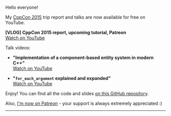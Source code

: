 Hello everyone! 

My [CppCon 2015](http://cppcon.org) trip report and talks are now available for free on YouTube.

**[VLOG] CppCon 2015 report, upcoming tutorial, Patreon**
</br>[Watch on YouTube](https://www.youtube.com/watch?v=iEuRV3jY3ZY)

Talk videos: 

* **"Implementation of a component-based entity system in modern C++"** 
</br>[Watch on YouTube](https://www.youtube.com/watch?v=NTWSeQtHZ9M)

* **"`for_each_argument` explained and expanded"**
</br>[Watch on YouTube](https://www.youtube.com/watch?v=2l83JlqkzBk)

Enjoy!
You can find all the code and slides [on this GitHub repository](https://github.com/SuperV1234/cppcon2015).

Also, [I'm now on Patreon](https://www.patreon.com/vittorioromeo) - your support is always extremely appreciated :)

---
